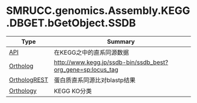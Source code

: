 ﻿
# SMRUCC.genomics.Assembly.KEGG.DBGET.bGetObject.SSDB

|Type|Summary|
|----|-------|
|[API](./API.md)|在KEGG之中的直系同源数据|
|[Ortholog](./Ortholog.md)|http://www.kegg.jp/ssdb-bin/ssdb_best?org_gene=sp:locus_tag|
|[OrthologREST](./OrthologREST.md)|蛋白质直系同源比对blastp结果|
|[Orthology](./Orthology.md)|KEGG KO分类|

